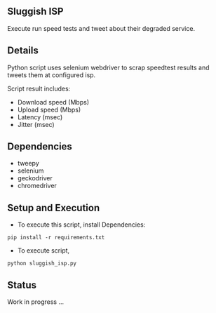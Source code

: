 Sluggish ISP
---
Execute run speed tests and tweet about their degraded service.

Details
----
Python script uses selenium webdriver to scrap speedtest results and tweets them at configured isp.

Script result includes:
- Download speed (Mbps)
- Upload speed (Mbps)
- Latency (msec)
- Jitter (msec)

Dependencies
---
- tweepy
- selenium
- geckodriver
- chromedriver

Setup and Execution
---
* To execute this script, install Dependencies:
```
pip install -r requirements.txt
```

* To execute script,
```
python sluggish_isp.py
```

Status
---
Work in progress ...
